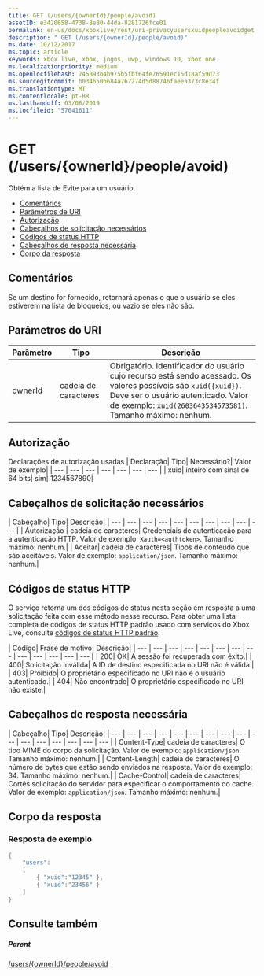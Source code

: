 ```yaml
---
title: GET (/users/{ownerId}/people/avoid)
assetID: e3420658-4738-8e80-44da-8281726fce01
permalink: en-us/docs/xboxlive/rest/uri-privacyusersxuidpeopleavoidget.html
description: " GET (/users/{ownerId}/people/avoid)"
ms.date: 10/12/2017
ms.topic: article
keywords: xbox live, xbox, jogos, uwp, windows 10, xbox one
ms.localizationpriority: medium
ms.openlocfilehash: 745893b4b975b5fbf64fe76591ec15d18af59d73
ms.sourcegitcommit: b034650b684a767274d5d88746faeea373c8e34f
ms.translationtype: MT
ms.contentlocale: pt-BR
ms.lasthandoff: 03/06/2019
ms.locfileid: "57641611"
---
```

# <a name="get-usersowneridpeopleavoid"></a>GET (/users/{ownerId}/people/avoid)
Obtém a lista de Evite para um usuário.

  * [Comentários](#ID4EQ)
  * [Parâmetros de URI](#ID4EZ)
  * [Autorização](#ID4EEB)
  * [Cabeçalhos de solicitação necessários](#ID4EJC)
  * [Códigos de status HTTP](#ID4EYD)
  * [Cabeçalhos de resposta necessária](#ID4E1F)
  * [Corpo da resposta](#ID4ESH)

<a id="ID4EQ"></a>


## <a name="remarks"></a>Comentários

Se um destino for fornecido, retornará apenas o que o usuário se eles estiverem na lista de bloqueios, ou vazio se eles não são.

<a id="ID4EZ"></a>


## <a name="uri-parameters"></a>Parâmetros do URI

| Parâmetro| Tipo| Descrição|
| --- | --- | --- |
| ownerId| cadeia de caracteres| Obrigatório. Identificador do usuário cujo recurso está sendo acessado. Os valores possíveis são <code>xuid({xuid})</code>. Deve ser o usuário autenticado. Valor de exemplo: <code>xuid(2603643534573581)</code>. Tamanho máximo: nenhum. |

<a id="ID4EEB"></a>


## <a name="authorization"></a>Autorização

Declarações de autorização usadas | Declaração| Tipo| Necessário?| Valor de exemplo|
| --- | --- | --- | --- | --- | --- | --- |
| xuid| inteiro com sinal de 64 bits| sim| 1234567890|

<a id="ID4EJC"></a>


## <a name="required-request-headers"></a>Cabeçalhos de solicitação necessários

| Cabeçalho| Tipo| Descrição|
| --- | --- | --- | --- | --- | --- | --- | --- | --- | --- |
| Autorização | cadeia de caracteres| Credenciais de autenticação para a autenticação HTTP. Valor de exemplo: <code>Xauth=&lt;authtoken></code>. Tamanho máximo: nenhum.|
| Aceitar| cadeia de caracteres| Tipos de conteúdo que são aceitáveis. Valor de exemplo: <code>application/json</code>. Tamanho máximo: nenhum.|

<a id="ID4EYD"></a>


## <a name="http-status-codes"></a>Códigos de status HTTP

O serviço retorna um dos códigos de status nesta seção em resposta a uma solicitação feita com esse método nesse recurso. Para obter uma lista completa de códigos de status HTTP padrão usado com serviços do Xbox Live, consulte [códigos de status HTTP padrão](../../additional/httpstatuscodes.md).

| Código| Frase de motivo| Descrição|
| --- | --- | --- | --- | --- | --- | --- | --- | --- | --- | --- | --- | --- |
| 200| OK| A sessão foi recuperada com êxito.|
| 400| Solicitação Inválida| A ID de destino especificada no URI não é válida.|
| 403| Proibido| O proprietário especificado no URI não é o usuário autenticado.|
| 404| Não encontrado| O proprietário especificado no URI não existe.|

<a id="ID4E1F"></a>


## <a name="required-response-headers"></a>Cabeçalhos de resposta necessária

| Cabeçalho| Tipo| Descrição|
| --- | --- | --- | --- | --- | --- | --- | --- | --- | --- | --- | --- | --- | --- | --- | --- |
| Content-Type| cadeia de caracteres| O tipo MIME do corpo da solicitação. Valor de exemplo: <code>application/json</code>. Tamanho máximo: nenhum.|
| Content-Length| cadeia de caracteres| O número de bytes que estão sendo enviados na resposta. Valor de exemplo: 34. Tamanho máximo: nenhum.|
| Cache-Control| cadeia de caracteres| Cortês solicitação do servidor para especificar o comportamento do cache. Valor de exemplo: <code>application/json</code>. Tamanho máximo: nenhum.|

<a id="ID4ESH"></a>


## <a name="response-body"></a>Corpo da resposta

<a id="ID4EYH"></a>


### <a name="sample-response"></a>Resposta de exemplo


```cpp
{
    "users":
    [
        { "xuid":"12345" },
        { "xuid":"23456" }
    ]
}

```


<a id="ID4EDAAC"></a>


## <a name="see-also"></a>Consulte também

<a id="ID4EFAAC"></a>


##### <a name="parent"></a>Parent

[/users/{ownerId}/people/avoid](uri-privacyusersxuidpeopleavoid.md)

